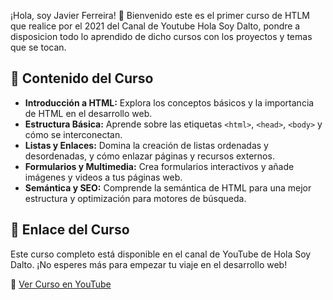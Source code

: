 ¡Hola, soy Javier Ferreira! 👋 Bienvenido este es el primer curso de HTLM que realice por el 2021 del Canal de Youtube Hola Soy Dalto, pondre a disposicion todo lo aprendido de dicho cursos con los proyectos y temas que se tocan.

## 🚀 Contenido del Curso

- **Introducción a HTML:** Explora los conceptos básicos y la importancia de HTML en el desarrollo web.
- **Estructura Básica:** Aprende sobre las etiquetas `<html>`, `<head>`, `<body>` y cómo se interconectan.
- **Listas y Enlaces:** Domina la creación de listas ordenadas y desordenadas, y cómo enlazar páginas y recursos externos.
- **Formularios y Multimedia:** Crea formularios interactivos y añade imágenes y videos a tus páginas web.
- **Semántica y SEO:** Comprende la semántica de HTML para una mejor estructura y optimización para motores de búsqueda.

## 🎥 Enlace del Curso

Este curso completo está disponible en el  canal de YouTube de Hola Soy Dalto. ¡No esperes más para empezar tu viaje en el desarrollo web!

🔗 [Ver Curso en YouTube](https://www.youtube.com/watch?v=kN1XP-Bef7w&t=1640s&ab_channel=SoyDalto)


